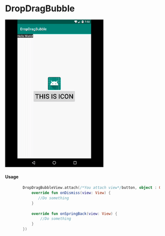 # DropDragBubble


<img width="320" height="480" src="https://github.com/LuckyCattZW/DropDragBubble/blob/master/gif/demo.gif" />


#### Usage
```kotlin
        DropDragBubbleView.attach(/*You attach view*/button, object : OnDropDragBubbleListener {
            override fun onDismiss(view: View) {
               //Do something
            }

            override fun onSpringBack(view: View) {
                //Do something
            }
        })

```